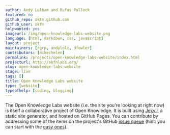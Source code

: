 ```yaml
---
author: Andy Lulham and Rufus Pollock
featured: no
github_repo: okfn.github.com
github_user: okfn
helpwanted: yes
imageurl: /img/open-knowledge-labs-website.png
language: [html, markdown, css, javascript]
layout: project
maintainers: [rgrp, andylolz, dfowler]
contributors: [mikechelen]
permalink: /projects/open-knowledge-labs-website/index.html
projecturl: http://okfnlabs.org/
slug: open-knowledge-labs-website
stage: live
tags: []
title: Open Knowledge Labs website
type: [website]
typeofhelp: [coding, blogging]
---
```


The Open Knowledge Labs website (i.e. the site you're looking at right now) is itself a collaborative project of Open Knowledge.  It is built using [Jekyll](http://jekyllrb.com), a static site generator, and hosted on GitHub Pages.  You can contribute by addressing some of the items on the project's GitHub [issue queue](https://github.com/okfn/okfn.github.com/issues) (hint: you can start with the [easy ones](https://github.com/okfn/okfn.github.com/labels/Easy)).
